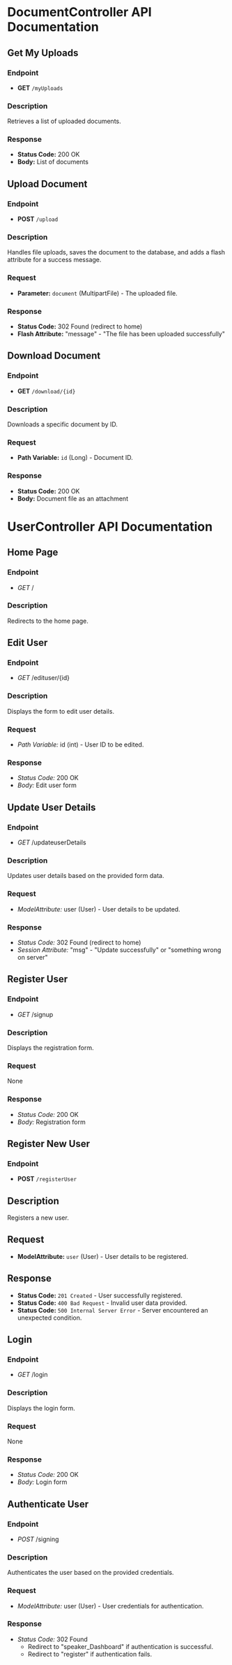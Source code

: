 # DocumentController API Documentation

## Get My Uploads

### Endpoint

- **GET** `/myUploads`

### Description

Retrieves a list of uploaded documents.

### Response

- **Status Code:** 200 OK
- **Body:** List of documents

## Upload Document

### Endpoint

- **POST** `/upload`

### Description

Handles file uploads, saves the document to the database, and adds a flash attribute for a success message.

### Request

- **Parameter:** `document` (MultipartFile) - The uploaded file.

### Response

- **Status Code:** 302 Found (redirect to home)
- **Flash Attribute:** "message" - "The file has been uploaded successfully"

## Download Document

### Endpoint

- **GET** `/download/{id}`

### Description

Downloads a specific document by ID.

### Request

- **Path Variable:** `id` (Long) - Document ID.

### Response

- **Status Code:** 200 OK
- **Body:** Document file as an attachment





# UserController API Documentation

## Home Page

### Endpoint

- *GET* /

### Description

Redirects to the home page.

## Edit User

### Endpoint

- *GET* /edituser/{id}

### Description

Displays the form to edit user details.

### Request

- *Path Variable:* id (int) - User ID to be edited.

### Response

- *Status Code:* 200 OK
- *Body:* Edit user form

## Update User Details

### Endpoint

- *GET* /updateuserDetails

### Description

Updates user details based on the provided form data.

### Request

- *ModelAttribute:* user (User) - User details to be updated.

### Response

- *Status Code:* 302 Found (redirect to home)
- *Session Attribute:* "msg" - "Update successfully" or "something wrong on server"

## Register User

### Endpoint

- *GET* /signup

### Description

Displays the registration form.

### Request

None

### Response

- *Status Code:* 200 OK
- *Body:* Registration form

## Register New User

### Endpoint

- **POST** `/registerUser`

## Description

Registers a new user.

## Request

- **ModelAttribute:** `user` (User) - User details to be registered.

## Response

- **Status Code:** `201 Created` - User successfully registered.
- **Status Code:** `400 Bad Request` - Invalid user data provided.
- **Status Code:** `500 Internal Server Error` - Server encountered an unexpected condition.


## Login

### Endpoint

- *GET* /login

### Description

Displays the login form.

### Request

None

### Response

- *Status Code:* 200 OK
- *Body:* Login form

## Authenticate User

### Endpoint

- *POST* /signing

### Description

Authenticates the user based on the provided credentials.

### Request

- *ModelAttribute:* user (User) - User credentials for authentication.

### Response

- *Status Code:* 302 Found
  - Redirect to "speaker_Dashboard" if authentication is successful.
  - Redirect to "register" if authentication fails.
